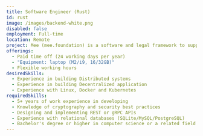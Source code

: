 ```yaml
---
title: Software Engineer (Rust)
id: rust
image: /images/backend-white.png
disabled: false
employment: Full-time
location: Remote
project: Mee (mee.foundation) is a software and legal framework to support human-centered apps that improve the quality of online life by giving people more control over their personal data.
offerings:
  - Paid time off (24 working days per year)
  - "Equipment: laptop (M2/i9, 16/32GB)"
  - Flexible working hours
desiredSkills:
  - Experience in building Distributed systems
  - Experience in building Decentralized application
  - Experience with Linux, Docker and Kubernetes
requiredSkills:
  - 5+ years of work experience in developing
  - Knowledge of cryptography and security best practices
  - Designing and implementing REST or gRPC APIs
  - Experience with relational databases (SQLite/MySQL/PostgreSQL)
  - Bachelor's degree or higher in computer science or a related field
---
```

